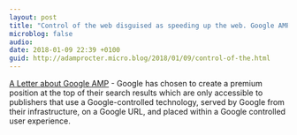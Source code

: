 ```yaml
---
layout: post
title: "Control of the web disguised as speeding up the web. Google AMP"
microblog: false
audio: 
date: 2018-01-09 22:39 +0100
guid: http://adamprocter.micro.blog/2018/01/09/control-of-the.html
---
```

[A Letter about Google AMP](http://dctr.pro/237) - Google has chosen to create a premium position at the top of their search results which are only accessible to publishers that use a Google-controlled technology, served by Google from their infrastructure, on a Google URL, and placed within a Google controlled user experience.

